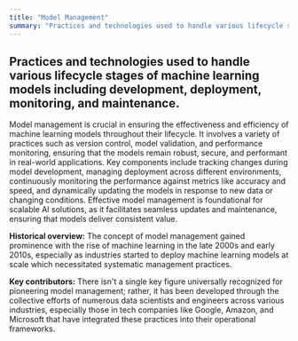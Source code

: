 ```yaml
---
title: "Model Management"
summary: "Practices and technologies used to handle various lifecycle stages of machine learning models including development, deployment, monitoring, and maintenance."
---
```


## Practices and technologies used to handle various lifecycle stages of machine learning models including development, deployment, monitoring, and maintenance.

Model management is crucial in ensuring the effectiveness and efficiency of machine learning models throughout their lifecycle. It involves a variety of practices such as version control, model validation, and performance monitoring, ensuring that the models remain robust, secure, and performant in real-world applications. Key components include tracking changes during model development, managing deployment across different environments, continuously monitoring the performance against metrics like accuracy and speed, and dynamically updating the models in response to new data or changing conditions. Effective model management is foundational for scalable AI solutions, as it facilitates seamless updates and maintenance, ensuring that models deliver consistent value.

**Historical overview:** The concept of model management gained prominence with the rise of machine learning in the late 2000s and early 2010s, especially as industries started to deploy machine learning models at scale which necessitated systematic management practices.

**Key contributors:** There isn't a single key figure universally recognized for pioneering model management; rather, it has been developed through the collective efforts of numerous data scientists and engineers across various industries, especially those in tech companies like Google, Amazon, and Microsoft that have integrated these practices into their operational frameworks.
